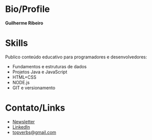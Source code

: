 # Bio/Profile
**Guilherme Ribeiro**

# Skills
Publico conteúdo educativo para programadores e desenvolvedores:
- Fundamentos e estruturas de dados
- Projetos Java e JavaScript
- HTML+CSS
- NODE.js
- GIT e versionamento

# Contato/Links
- [Newsletter](https://codemaps.pages.dev)
- [LinkedIn](https://www.linkedin.com/in/devgbr)
- topverbs@gmail.com
